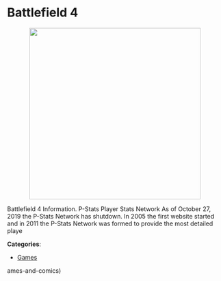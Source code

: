 # Battlefield 4
<p align="center">
    <img width="400" src="https://raw.githubusercontent.com/apis-list/apis-list/apis/battlefield-4/logo_256x256.png" />
</p>

Battlefield 4 Information. P-Stats Player Stats Network As of October 27, 2019 the P-Stats Network has shutdown. In 2005 the first website started and in 2011 the P-Stats Network was formed to provide the most detailed playe



**Categories**:
- [Games](https://github.com/apis-list/apis-list#games)



ames-and-comics)




